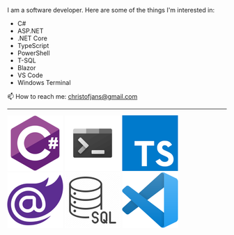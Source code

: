 

I am a software developer. Here are some of the things I'm interested in:

* C#
* ASP.NET
* .NET Core
* TypeScript
* PowerShell
* T-SQL
* Blazor
* VS Code
* Windows Terminal


📫 How to reach me: [christofjans@gmail.com](mailto:christofjans@gmail.com)

---

![](./csharp.png) ![](./terminal.png) ![](./ts.png) ![](./blazor.png) ![](./sql.png) ![](./vscode.png)

<!--
**christofjans/christofjans** is a ✨ _special_ ✨ repository because its `README.md` (this file) appears on your GitHub profile.

Here are some ideas to get you started:

- 🔭 I’m currently working on ...
- 🌱 I’m currently learning ...
- 👯 I’m looking to collaborate on ...
- 🤔 I’m looking for help with ...
- 💬 Ask me about ...
- 📫 How to reach me: ...
- 😄 Pronouns: ...
- ⚡ Fun fact: ...
-->
